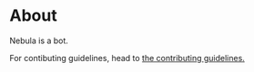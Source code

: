 # About
Nebula is a bot.

For contibuting guidelines, head to [the contributing guidelines.](/CONTRIBUTING.md)
